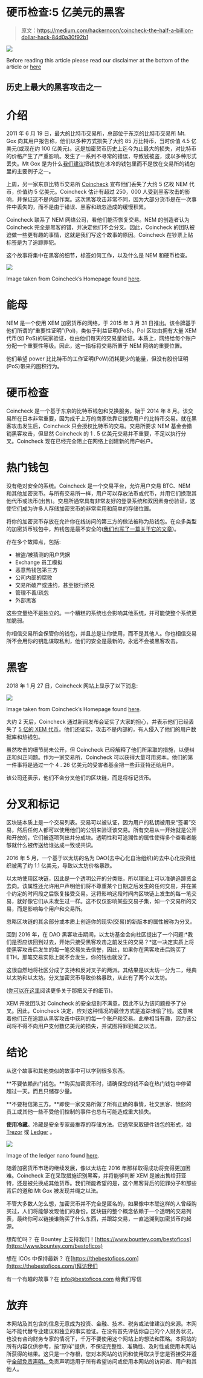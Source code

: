 # 硬币检查:5 亿美元的黑客

> 原文：<https://medium.com/hackernoon/coincheck-the-half-a-billion-dollar-hack-84d0a30f92b1>

![](img/586e34e5b12eb4bb87c98be3ea1c4bf9.png)

Before reading this article please read our disclaimer at the bottom of the article or [here](https://thebestoficos.com/disclaimer.html)

## 历史上最大的黑客攻击之一

# 介绍

2011 年 6 月 19 日，最大的比特币交易所，总部位于东京的比特币交易所 Mt. Gox 向其用户报告称，他们以多种方式损失了大约 85 万比特币，当时价值 4.5 亿美元(或现在约 100 亿美元)。这是加密货币历史上迄今为止最大的损失，对比特币的价格产生了严重影响。发生了一系列不寻常的错误，导致钱被盗，或以多种形式丢失。Mt Gox 是为什么[我们建议](https://hackernoon.com/what-you-need-to-know-about-managing-crypto-investments-b5d0852f9b91)把钱放在冰冷的钱包里而不是放在交易所的钱包里的主要例子之一。

上周，另一家东京比特币交易所 [Coincheck](https://coincheck.com/) 宣布他们丢失了大约 5 亿枚 NEM 代币，价值约 5 亿美元。Coincheck 估计有超过 250，000 人受到黑客攻击的影响，并保证这不是内部作案。这次黑客攻击非常不同，因为大部分货币是在一次事件中丢失的，而不是由于错误、黑客和疏忽造成的缓慢积累。

Coincheck 联系了 NEM 网络公司，看他们能否恢复交易。NEM 的创造者认为 Coincheck 完全是黑客的错，并决定他们不会分叉。因此，Coincheck 的团队被迫做一些更有趣的事情，这就是我们写这个故事的原因。Coincheck 在钞票上贴标签是为了追踪罪犯。

这个故事将集中在黑客的细节，标签如何工作，以及什么是 NEM 和硬币检查。

![](img/c33627ff49fee4edeb1649ca2505595d.png)

Image taken from Coincheck’s Homepage found [here](https://coincheck.com/).

# 能母

NEM 是一个使用 XEM 加密货币的网络，于 2015 年 3 月 31 日推出。该令牌基于他们所谓的“重要性证明”(PoI)，类似于利益证明(PoS)。PoI 区块由拥有大量 XEM 代币(如 PoS)的玩家验证，也由他们每天的交易量验证。本质上，网络给每个账户分配一个重要性等级。因此，这一指标将交易所置于 NEM 网络的重要位置。

他们希望 power 比比特币的工作证明(PoW)消耗更少的能量，但没有股份证明(PoS)带来的囤积行为。

# 硬币检查

Coincheck 是一个基于东京的比特币钱包和兑换服务，始于 2014 年 8 月。该交易所在日本非常重要，因为成千上万的商家依靠它接受用户的比特币交易。就在黑客攻击发生后，Coincheck 只会授权比特币的交易。交易所要求 NEM 基金会撤销黑客攻击，但显然 Coincheck 的 1 . 5 亿美元交易并不重要，不足以执行分叉。Coincheck 现在已经完全阻止在网络上创建新的用户帐户。

# 热门钱包

没有绝对安全的系统。Coincheck 是一个交易平台，允许用户交易 BTC、NEM 和其他加密货币。与所有交易所一样，用户可以存放法币或代币，并用它们换取其他代币或法币(出售)。交易所通常具有非常友好的登录系统和双因素身份验证，这使它们成为许多人存储加密货币的非常实用和简单的存储位置。

将你的加密货币存放在允许你在线访问的第三方的做法被称为热钱包。在众多类型的加密货币钱包中，热钱包是最不安全的([我们也写了一篇关于它的文章](https://hackernoon.com/what-you-need-to-know-about-managing-crypto-investments-b5d0852f9b91))。

存在多个故障点，包括:

*   被盗/被猜测的用户凭据
*   Exchange 员工模拟
*   恶意热钱包第三方
*   公司内部的腐败
*   交易所破产或违约，甚至银行挤兑
*   管理不善/疏忽
*   外部黑客

这些变量绝不是独立的。一个糟糕的系统也会影响其他系统，并可能使整个系统更加脆弱。

你相信交易所会保管你的钱包，并且总是让你使用，而不是其他人。你也相信交易所不会用你的钥匙谋取私利，他们的安全是最新的，永远不会被黑客攻击。

# 黑客

2018 年 1 月 27 日，Coincheck 网站上显示了以下消息:

![](img/67f92f2504f42819aea4c5682f201d24.png)

Image taken from Coincheck’s Homepage found [here](https://coincheck.com/).

大约 2 天后，Coincheck 通过新闻发布会证实了大家的担心，并表示他们已经丢失了 [5 亿的 XEM 代币](http://www.gizmodo.co.uk/2018/01/280-million-goes-missing-from-japanese-crypto-exchange-coincheck/)。他们还证实，攻击不是内部的，有人侵入了他们的用户数据库和热钱包。

虽然攻击的细节尚未公开，但 Coincheck 已经解释了他们所采取的措施，以便纠正和纠正问题。作为一家交易所，Coincheck 可以获得大量可用资本。他们的第一件事将是通过一个 4 . 26 亿美元的受害者基金把一些菲亚特还给用户。

该公司还表示，他们不会分叉他们的区块链，而是将标记货币。

# 分叉和标记

区块链本质上是一个交易列表。交易可以被认证，因为用户的私钥被用来“签署”交易，然后任何人都可以使用他们的公钥来验证该交易。所有交易从一开始就是公开和开放的，它们被逐项列出并分成块。透明性和可追溯性的属性使得多个查看者能够就什么被传送给谁达成一致或共识。

2016 年 5 月，一个基于以太坊的名为 DAO(去中心化自治组织)的去中心化投资组织被黑了约 1.1 亿美元，导致以太坊价格暴跌。

以太坊使用区块链，因此是一个透明公开的分类账，所以理论上可以准确追踪资金去向。该属性还允许用户声明他们将不尊重某个日期之后发生的任何交易，并在某个约定的时间段之后恢复接受交易。这将影响这段时间内区块链上发生的每一笔交易，就好像它们从未发生过一样。这不仅仅影响某些交易子集，如一个交易所的交易，而是影响每个用户和交易所。

忽略区块链的其余部分或本质上创造你的现实(交易)的新版本的属性被称为分叉。

回到 2016 年，在 DAO 黑客攻击期间，以太坊基金会向社区提出了一个问题:*我们是否应该回到过去，开始只接受黑客攻击之前发生的交易？*这一决定实质上将使黑客攻击后发生的每一笔交易失去信誉，因此，如果你在黑客攻击后购买了 ETH，那笔交易实际上就不会发生，你的钱也就没了。

这很自然地将社区分成了支持和反对叉子的两派。其结果是以太坊一分为二，经典以太坊和以太坊。分叉加密货币导致价格暴跌，从此有了两个以太坊。

([你可以在这里](https://hackernoon.com/how-ethereum-lost-300-million-dollars-bfedf7ba0c19)阅读更多关于那把叉子的细节)。

XEM 开发团队对 Coincheck 的安全级别不满意，因此不认为该问题授予了分叉。因此，Coincheck 决定，应对这种情况的最佳方式是追踪谁偷了钱。这意味着他们正在追踪从黑客攻击中获利的每一个账户和交易。此举相当有趣，因为该公司将不得不向用户支付数亿美元的损失，并试图将罪犯绳之以法。

# 结论

从这个故事和其他类似的故事中可以学到很多东西。

**不要依赖热门钱包。**购买加密货币时，请确保您的钱不会在热门钱包中停留超过一天。而且只储存少量。

**不要相信第三方。**即使一家交易所做了所有正确的事情，社交黑客、愤怒的员工或其他一些不受他们控制的事件也总有可能造成重大损失。

**使用冷藏**。冷藏是安全专家最推荐的存储方法。它通常采取硬件钱包的形式，如 [Trezor](https://trezor.io/) 或 [Ledger](http://ledgerwallet.com/) 。

![](img/ea630153a4855b49d01975295bef5f68.png)

Image of the ledger nano found [here](https://99bitcoins.com/ledger-nano-s-review-bitcoin-wallet-better-than-trezor/).

随着加密货币市场的继续发展，像以太坊在 2016 年那样取得成功将变得更加困难。Coincheck 正在采取措施识别黑客，并将能够判断 XEM 是被出售给菲亚特，还是被兑换成其他货币。我们所能希望的是，这个黑客背后的犯罪分子和那些背后的道和 Mt Gox 被发现并绳之以法。

不管大多数人怎么想，加密货币并不完全是匿名的，如果像中本聪这样的人曾经购买过，人们将能够发现他们的身份。区块链的整个概念依赖于一个透明的交易列表，最终你可以链接谁购买了什么东西，并跟踪交易，一直追溯到加密货币的起源。

想帮忙吗？
在 Bountey 上支持我们！[https://www.bountey.com/bestoficos](https://www.bountey.com/bestoficos)

想在 ICOs 中保持最新？
在[https://thebestoficos.com](https://thebestoficos.com/)拜访我们

有一个有趣的故事？在 info@bestoficos.com 给我们写信

# 放弃

本网站及其包含的信息无意成为投资、金融、技术、税务或法律建议的来源。本网站不能代替专业建议和独立的事实验证。在没有首先评估你自己的个人财务状况，也没有咨询财务专家的情况下，千万不要使用这个网站上的想法和策略。本网站的所有内容仅供参考，按“原样”提供，不保证完整性、准确性、及时性或使用本网站所获得的结果。这只是一个存根，您对本网站的访问和使用取决于您是否接受并遵守[全部免责声明。](https://thebestoficos.com/disclaimer.html)免责声明适用于所有希望访问或使用本网站的访问者、用户和其他人。